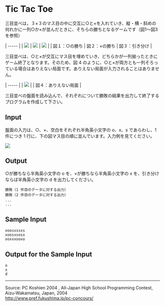 # Tic Tac Toe

三目並べは，３×３のマス目の中に交互に○と×を入れていき、縦・横・斜めの何れかに一列○か×が並んだときに、そちらの勝ちとなるゲームです（図1〜図3 を参照）

| ----- |
|  ![][1] |  ![][2] |  ![][3] |
|  図１：○の勝ち |  図２：×の勝ち |  図３：引き分け |

三目並べは、○と×が交互にマス目を埋めていき、どちらかが一列揃ったときにゲーム終了となります。そのため、図 4 のように、○と×が両方とも一列そろっている場合はありえない局面です。ありえない局面が入力されることはありません。

| ----- |
|  ![][4] |
|  図４：ありえない局面 |

三目並べの盤面を読み込んで、それぞれについて勝敗の結果を出力して終了するプログラムを作成して下さい。

## Input

盤面の入力は、○、×、空白をそれぞれ半角英小文字の o、x、s であらわし、1 件につき 1 行に、下の図マス目の順に並んでいます。入力例を見てください。

![][5]

## Output

○が勝ちなら半角英小文字の o を、×が勝ちなら半角英小文字の x を、引き分けならば半角英小文字の d を出力してください。

    勝敗（1 件目のデータに対する出力）
    勝敗（2 件目のデータに対する出力）
    ... 　　　　
    ...

## Sample Input

    ooosxssxs
    xoosxsosx
    ooxxxooxo

## Output for the Sample Input

    o
    x
    d

* * *

Source: PC Koshien 2004 , All-Japan High School Programming Contest, Aizu-Wakamatsu, Japan, 2004   
<http://www.pref.fukushima.jp/pc-concours/>

[1]: IMAGE1/tic1.gif
[2]: IMAGE1/tic2.gif
[3]: IMAGE1/tic3.gif
[4]: IMAGE1/tic4.gif
[5]: IMAGE1/tic5.gif
